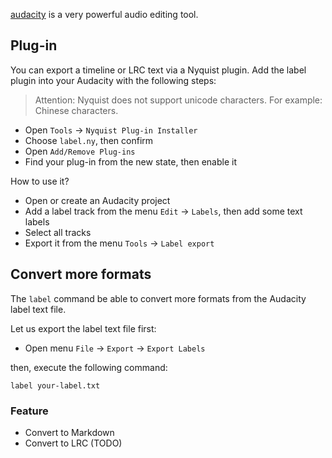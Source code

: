 [audacity](https://github.com/audacity/audacity) is a very powerful audio editing tool. 

## Plug-in
You can export a timeline or LRC text via a Nyquist plugin. Add the label plugin into your Audacity with the following steps:

> Attention: Nyquist does not support unicode characters. For example: Chinese characters.

- Open `Tools` -> `Nyquist Plug-in Installer`
- Choose `label.ny`, then confirm
- Open `Add/Remove Plug-ins`
- Find your plug-in from the new state, then enable it

How to use it?

- Open or create an Audacity project
- Add a label track from the menu `Edit` -> `Labels`, then add some text labels
- Select all tracks
- Export it from the menu `Tools` -> `Label export`

## Convert more formats
The `label` command be able to convert more formats from the Audacity label text file.

Let us export the label text file first:

- Open menu `File` -> `Export` -> `Export Labels`

then, execute the following command:

```shell
label your-label.txt
```

### Feature
- Convert to Markdown
- Convert to LRC (TODO)
